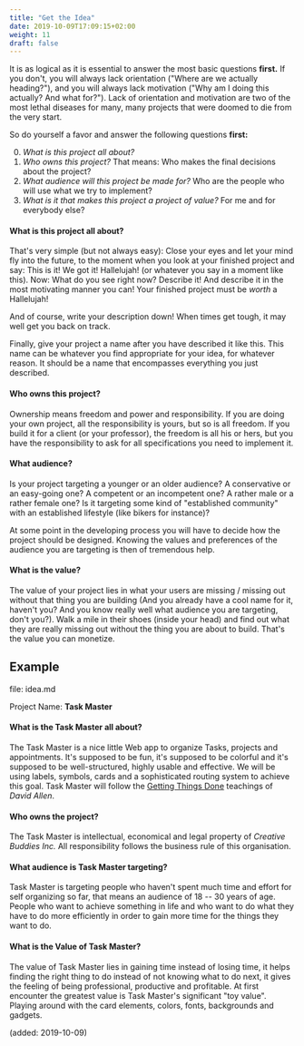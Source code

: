 ```yaml
---
title: "Get the Idea"
date: 2019-10-09T17:09:15+02:00
weight: 11
draft: false
---
```


It is as logical as it is essential to answer the most basic questions
**first.** If you don't, you will always lack orientation ("Where are we
actually heading?"), and you will always lack motivation ("Why am I doing this
actually? And what for?"). Lack of orientation and motivation are two of the
most lethal diseases for many, many projects that were doomed to die from the
very start. 

So do yourself a favor and answer the following questions **first:**

0. *What is this project all about?*
0. *Who owns this project?* That means: Who makes the final decisions about the project?
0. *What audience will this project be made for?* Who are the people who will use what we try to implement?
0. *What is it that makes this project a project of value?* For me and for everybody else?


#### What is this project all about?

That's very simple (but not always easy): Close your eyes and let your mind fly
into the future, to the moment when you look at your finished project and say:
This is it! We got it! Hallelujah! (or whatever you say in a moment like this).
Now: What do you see right now? Describe it! And describe it in the most
motivating manner you can! Your finished project must be *worth* a Hallelujah!

And of course, write your description down! <i class="far fa-grin-wink"></i>
When times get tough, it may well get you back on track.

Finally, give your project a name after you have described it like this. This
name can be whatever you find appropriate for your idea, for whatever reason.
It should be a name that encompasses everything you just described.

#### Who owns this project?

Ownership means freedom and power and responsibility. If you are doing your own
project, all the responsibility is yours, but so is all freedom. If you build
it for a client (or your professor), the freedom is all his or hers, but you
have the responsibility to ask for all specifications you need to implement it.

#### What audience?

Is your project targeting a younger or an older audience? A conservative or an
easy-going one? A competent or an incompetent one? A rather male or a rather
female one? Is it targeting some kind of "established community" with an
established lifestyle (like bikers for instance)? 

At some point in the developing process you will have to decide how the project
should be designed. Knowing the values and preferences of the audience you are
targeting is then of tremendous help.

#### What is the value?

The value of your project lies in what your users are missing / missing out
without that thing you are building (And you already have a cool name for it,
haven't you? And you know really well what audience you are targeting, don't
you?). Walk a mile in their shoes (inside your head) and find out what they are
really missing out without the thing you are about to build. That's the value
you can monetize.

## Example

file: idea.md

Project Name: **Task Master**

#### What is the Task Master all about?

The Task Master is a nice little Web app to organize Tasks, projects and
appointments. It's supposed to be fun, it's supposed to be colorful and it's
supposed to be well-structured, highly usable and effective. We will be using
labels, symbols, cards and a sophisticated routing system to achieve this
goal. Task Master will follow the
[Getting Things Done](https://gettingthingsdone.com/)
teachings of *David Allen*.

#### Who owns the project?

The Task Master is intellectual, economical and legal property of *Creative
Buddies Inc.* All responsibility follows the business rule of this
organisation.

#### What audience is Task Master targeting?

Task Master is targeting people who haven't spent much time and effort for
self organizing so far, that means an audience of 18 -- 30 years of age.
People who want to achieve something in life and who want to do what they have
to do more efficiently in order to gain more time for the things they want to
do.

#### What is the Value of Task Master?

The value of Task Master lies in gaining time instead of losing time, it helps
finding the right thing to do instead of not knowing what to do next, it gives
the feeling of being professional, productive and profitable. At first encounter
the greatest value is Task Master's significant "toy value". Playing around with
the card elements, colors, fonts, backgrounds and gadgets.




(added: 2019-10-09)
